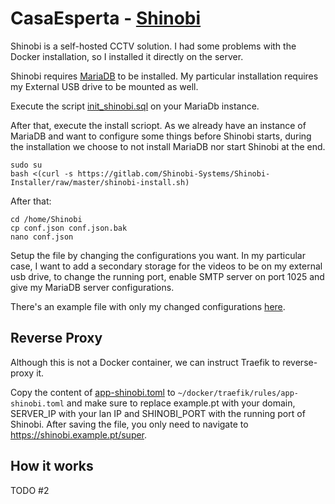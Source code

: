 # CasaEsperta - [Shinobi](https://shinobi.video/)

Shinobi is a self-hosted CCTV solution. I had some problems with the Docker installation, so I installed it directly on the server.

Shinobi requires [MariaDB](docker_containers.md#mariadb) to be installed. My particular installation requires my External USB drive to be mounted as well.

Execute the script [init_shinobi.sql](../main_server/docker/shinobi/init_shinobi.sql) on your MariaDb instance.

After that, execute the install scriopt. As we already have an instance of MariaDB and want to configure some things before Shinobi starts, during the installation we choose to not install MariaDB nor start Shinobi at the end.
```
sudo su
bash <(curl -s https://gitlab.com/Shinobi-Systems/Shinobi-Installer/raw/master/shinobi-install.sh)     
```
After that:
```
cd /home/Shinobi
cp conf.json conf.json.bak
nano conf.json
```

Setup the file by changing the configurations you want. In my particular case, I want to add a secondary storage for the videos to be on my external usb drive, to change the running port, enable SMTP server on port 1025 and give my MariaDB server configurations.

There's an example file with only my changed configurations [here](../main_server/docker/shinobi/conf.json).

## Reverse Proxy
Although this is not a Docker container, we can instruct Traefik to reverse-proxy it.

Copy the content of [app-shinobi.toml](../main_server/docker/traefik/app-shinobi) to `~/docker/traefik/rules/app-shinobi.toml` and make sure to replace example.pt with your domain, SERVER_IP with your lan IP and SHINOBI_PORT with the running port of Shinobi. After saving the file, you only need to navigate to https://shinobi.example.pt/super.

## How it works

TODO #2
